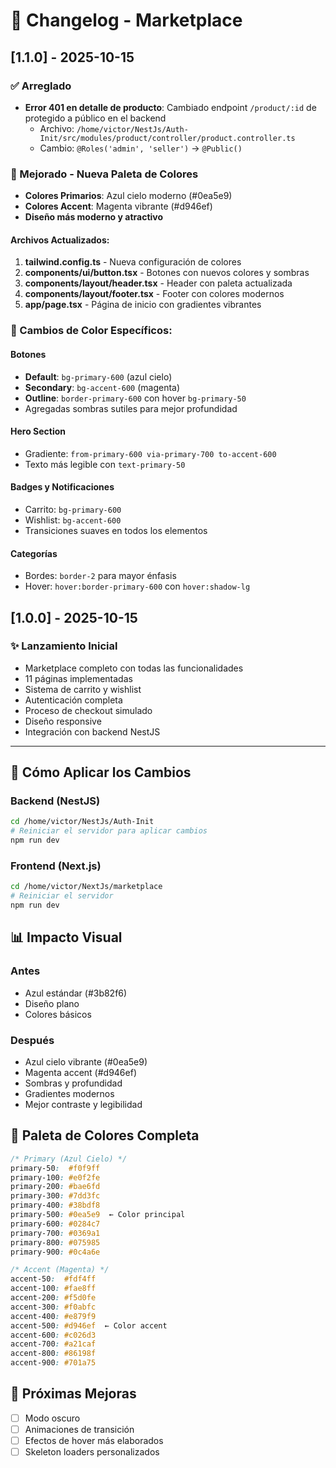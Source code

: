 # 📝 Changelog - Marketplace

## [1.1.0] - 2025-10-15

### ✅ Arreglado
- **Error 401 en detalle de producto**: Cambiado endpoint `/product/:id` de protegido a público en el backend
  - Archivo: `/home/victor/NestJs/Auth-Init/src/modules/product/controller/product.controller.ts`
  - Cambio: `@Roles('admin', 'seller')` → `@Public()`

### 🎨 Mejorado - Nueva Paleta de Colores
- **Colores Primarios**: Azul cielo moderno (#0ea5e9)
- **Colores Accent**: Magenta vibrante (#d946ef)
- **Diseño más moderno y atractivo**

#### Archivos Actualizados:
1. **tailwind.config.ts** - Nueva configuración de colores
2. **components/ui/button.tsx** - Botones con nuevos colores y sombras
3. **components/layout/header.tsx** - Header con paleta actualizada
4. **components/layout/footer.tsx** - Footer con colores modernos
5. **app/page.tsx** - Página de inicio con gradientes vibrantes

### 🎯 Cambios de Color Específicos:

#### Botones
- **Default**: `bg-primary-600` (azul cielo)
- **Secondary**: `bg-accent-600` (magenta)
- **Outline**: `border-primary-600` con hover `bg-primary-50`
- Agregadas sombras sutiles para mejor profundidad

#### Hero Section
- Gradiente: `from-primary-600 via-primary-700 to-accent-600`
- Texto más legible con `text-primary-50`

#### Badges y Notificaciones
- Carrito: `bg-primary-600`
- Wishlist: `bg-accent-600`
- Transiciones suaves en todos los elementos

#### Categorías
- Bordes: `border-2` para mayor énfasis
- Hover: `hover:border-primary-600` con `hover:shadow-lg`

## [1.0.0] - 2025-10-15

### ✨ Lanzamiento Inicial
- Marketplace completo con todas las funcionalidades
- 11 páginas implementadas
- Sistema de carrito y wishlist
- Autenticación completa
- Proceso de checkout simulado
- Diseño responsive
- Integración con backend NestJS

---

## 🚀 Cómo Aplicar los Cambios

### Backend (NestJS)
```bash
cd /home/victor/NestJs/Auth-Init
# Reiniciar el servidor para aplicar cambios
npm run dev
```

### Frontend (Next.js)
```bash
cd /home/victor/NextJs/marketplace
# Reiniciar el servidor
npm run dev
```

## 📊 Impacto Visual

### Antes
- Azul estándar (#3b82f6)
- Diseño plano
- Colores básicos

### Después
- Azul cielo vibrante (#0ea5e9)
- Magenta accent (#d946ef)
- Sombras y profundidad
- Gradientes modernos
- Mejor contraste y legibilidad

## 🎨 Paleta de Colores Completa

```css
/* Primary (Azul Cielo) */
primary-50:  #f0f9ff
primary-100: #e0f2fe
primary-200: #bae6fd
primary-300: #7dd3fc
primary-400: #38bdf8
primary-500: #0ea5e9  ← Color principal
primary-600: #0284c7
primary-700: #0369a1
primary-800: #075985
primary-900: #0c4a6e

/* Accent (Magenta) */
accent-50:  #fdf4ff
accent-100: #fae8ff
accent-200: #f5d0fe
accent-300: #f0abfc
accent-400: #e879f9
accent-500: #d946ef  ← Color accent
accent-600: #c026d3
accent-700: #a21caf
accent-800: #86198f
accent-900: #701a75
```

## 🔄 Próximas Mejoras

- [ ] Modo oscuro
- [ ] Animaciones de transición
- [ ] Efectos de hover más elaborados
- [ ] Skeleton loaders personalizados
